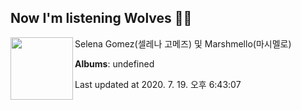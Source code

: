 ## Now I'm listening Wolves 🎵🎵

[<img align="left" width="100" src="https://i.ytimg.com/vi/cH4E_t3m3xM/sddefault.jpg?sqp=-oaymwEWCJADEOEBIAQqCghqEJQEGHgg6AJIWg&rs">](https://music.youtube.com/channel/UCeBYRgPhy8kcRmIGQWKuqdQ)

Selena Gomez(셀레나 고메즈) 및 Marshmello(마시멜로)

**Albums**: undefined

Last updated at 2020. 7. 19. 오후 6:43:07
